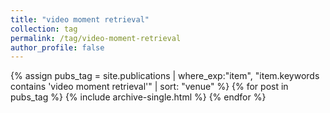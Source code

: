 ```yaml
---
title: "video moment retrieval"
collection: tag
permalink: /tag/video-moment-retrieval
author_profile: false
---
```

{% assign pubs_tag = site.publications | where_exp:"item", "item.keywords contains 'video moment retrieval'" | sort: "venue" %}
{% for post in pubs_tag %}
  {% include archive-single.html %}
{% endfor %}